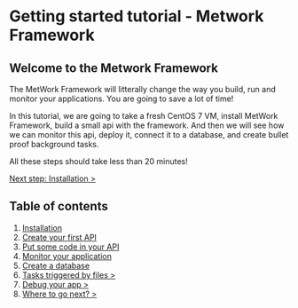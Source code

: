 # Getting started tutorial - Metwork Framework

## Welcome to the Metwork Framework

The MetWork Framework will litterally change the way you build, run and monitor your applications. You are going to save a lot of time!

In this tutorial, we are going to take a fresh CentOS 7 VM, install MetWork Framework, build a small api with the framework. And then we will see how we can monitor this api, deploy it, connect it to a database, and create bullet proof background tasks.

All these steps should take less than 20 minutes!

[Next step: Installation >](./1_installation.md)

## Table of contents

1. [Installation](./1_installation.md)
2. [Create your first API](./2_first_api.md)
3. [Put some code in your API](./3_second_api.md)
4. [Monitor your application](./4_monitoring.md)
5. [Create a database](./5_database.md)
6. [Tasks triggered by files >](./6_mfdata.md)
7. [Debug your app >](./7_debug.md)
8. [Where to go next? >](./8_next.md)
